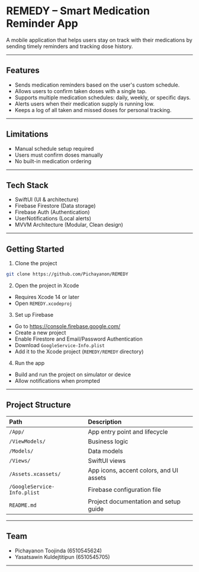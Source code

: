 # REMEDY – Smart Medication Reminder App

A mobile application that helps users stay on track with their medications by sending timely reminders and tracking dose history.

---
## Features

- Sends medication reminders based on the user's custom schedule.
- Allows users to confirm taken doses with a single tap.
- Supports multiple medication schedules: daily, weekly, or specific days.
- Alerts users when their medication supply is running low.
- Keeps a log of all taken and missed doses for personal tracking.

---

## Limitations

- Manual schedule setup required
- Users must confirm doses manually
- No built-in medication ordering

---

## Tech Stack

- SwiftUI (UI & architecture)
- Firebase Firestore (Data storage)
- Firebase Auth (Authentication)
- UserNotifications (Local alerts)
- MVVM Architecture (Modular, Clean design)

---

## Getting Started

1. Clone the project
```bash
git clone https://github.com/Pichayanon/REMEDY 
```

2. Open the project in Xcode
  - Requires Xcode 14 or later
  - Open `REMEDY.xcodeproj`

3. Set up Firebase

- Go to https://console.firebase.google.com/
- Create a new project
- Enable Firestore and Email/Password Authentication
- Download `GoogleService-Info.plist`
- Add it to the Xcode project (`REMEDY/REMEDY` directory)

4. Run the app

- Build and run the project on simulator or device
- Allow notifications when prompted

---
## Project Structure

| Path                        | Description                                                                      |
| :-------------------------- | :------------------------------------------------------------------------------- |
| `/App/`                     | App entry point and lifecycle                                                    |
| `/ViewModels/`              | Business logic                                                                   |
| `/Models/`                  | Data models                                                                      |
| `/Views/`                   | SwiftUI views                                                                    |
| `/Assets.xcassets/`         | App icons, accent colors, and UI assets                                          |
| `/GoogleService-Info.plist` | Firebase configuration file                                                      |
| `README.md`                 | Project documentation and setup guide                                            |

---

## Team

- Pichayanon Toojinda (6510545624)  
- Yasatsawin Kuldejtitipun (6510545705)

---
